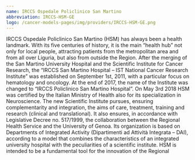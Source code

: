```yaml
---
name: IRCCS Ospedale Policlinico San Martino
abbreviation: IRCCS-HSM-GE
logo: /cancer-models-pages/img/providers/IRCCS-HSM-GE.png
---
```


IRCCS Ospedale Policlinico San Martino (HSM) has always been a health landmark. With its five centuries of history, it is the main “health hub” not only for local people, attracting patients from the metropolitan area and from all over Liguria, but also from outside the Region. After the merging of the San Martino University Hospital and the Scientific Institute for Cancer Research, the “IRCCS San Martino Hospital – IST National Cancer Research Institute” was established on September 1st, 2011, with a particular focus on hematology and oncology. At the end of 2017, the name of the Institute was changed to “IRCCS Policlinico San Martino Hospital”. On May 3rd 2018 HSM was certified by the Italian Ministry of Health also for its specialization in Neuroscience. The new Scientific Institute pursues, ensuring complementarity and integration, the aims of care, treatment, training and research (clinical and translational). It also ensures, in accordance with Legislative Decree no. 517/1999, the collaboration between the Regional Health Service and the University of Genoa. Its organization is based on Departments of Integrated Activity (Dipartimenti ad Attività Integrata – DAI), according to a model that combines the characteristics of an integrated university hospital with the peculiarities of a scientific institute. HSM is intended to be a fundamental tool for the innovation of the Regional
